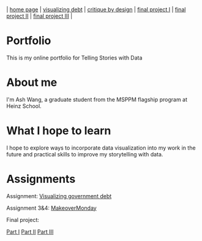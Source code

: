 | [home page](https://ashwang623.github.io/portfolio/) | [visualizing debt](/dataviz2.md) | [critique by design](/MakeoverMonday.md) | [final project I](/final_project_1.md) | [final project II](/final_project_1.md) | [final project III](final_project_3.md) |

# Portfolio
This is my online portfolio for Telling Stories with Data

# About me
I'm Ash Wang, a graduate student from the MSPPM flagship program at Heinz School.

# What I hope to learn
I hope to explore ways to incorporate data visualization into my work in the future and practical skills to improve my storytelling with data.

# Assignments
Assignment: [Visualizing government debt](/dataviz2.md)

Assignment 3&4: [MakeoverMonday](/MakeoverMonday.md)

Final project:

[Part I](/final_project_1.md)
[Part II](/final_project_2.md)
[Part III](/final_project_3.md)
